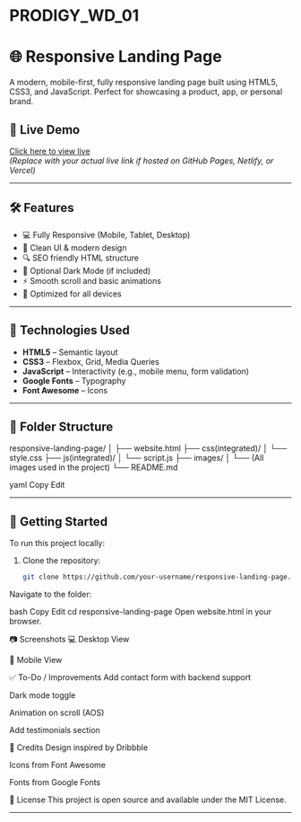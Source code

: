 # PRODIGY_WD_01
# 🌐 Responsive Landing Page

A modern, mobile-first, fully responsive landing page built using HTML5, CSS3, and JavaScript. Perfect for showcasing a product, app, or personal brand.

## 📸 Live Demo

[Click here to view live](https://your-live-link.com)  
*(Replace with your actual live link if hosted on GitHub Pages, Netlify, or Vercel)*

---

## 🛠️ Features

- 💻 Fully Responsive (Mobile, Tablet, Desktop)
- 🎨 Clean UI & modern design
- 🔍 SEO friendly HTML structure
- 🌙 Optional Dark Mode (if included)
- ⚡ Smooth scroll and basic animations
- 📱 Optimized for all devices

---

## 🧰 Technologies Used

- **HTML5** – Semantic layout
- **CSS3** – Flexbox, Grid, Media Queries
- **JavaScript** – Interactivity (e.g., mobile menu, form validation)
- **Google Fonts** – Typography
- **Font Awesome** – Icons

---

## 📁 Folder Structure

responsive-landing-page/
│
├── website.html
├── css(integrated)/
│ └── style.css
├── js(integrated)/
│ └── script.js
├── images/
│ └── (All images used in the project)
└── README.md

yaml
Copy
Edit

---

## 🚀 Getting Started

To run this project locally:

1. Clone the repository:
   ```bash
   git clone https://github.com/your-username/responsive-landing-page.git
Navigate to the folder:

bash
Copy
Edit
cd responsive-landing-page
Open website.html in your browser.

📷 Screenshots
💻 Desktop View

📱 Mobile View

✅ To-Do / Improvements
 Add contact form with backend support

 Dark mode toggle

 Animation on scroll (AOS)

 Add testimonials section

🙌 Credits
Design inspired by Dribbble

Icons from Font Awesome

Fonts from Google Fonts

📄 License
This project is open source and available under the MIT License.


---

